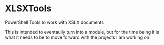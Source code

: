 # XLSXTools
PowerShell Tools to work with XSLX documents

This is intended to eventaully turn into a module, but for the time being it is what it needs to be to move forward with the projects I am working on.
